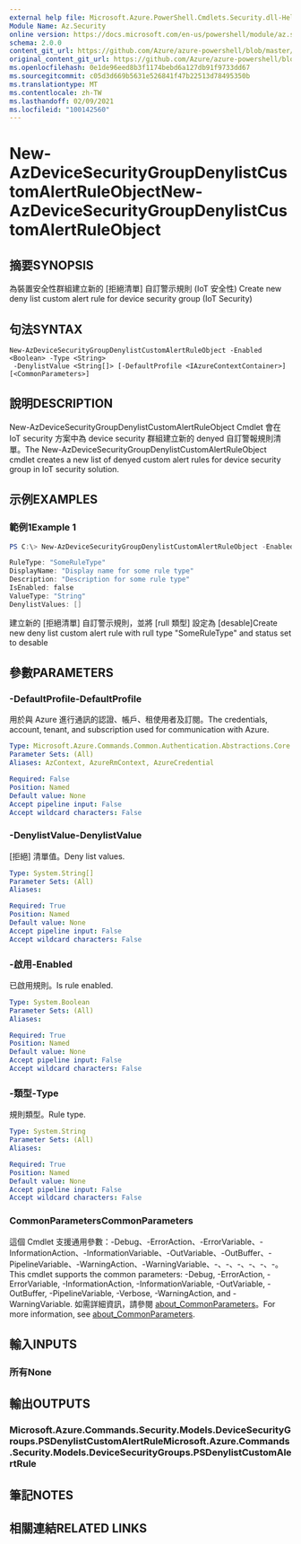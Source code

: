 ```yaml
---
external help file: Microsoft.Azure.PowerShell.Cmdlets.Security.dll-Help.xml
Module Name: Az.Security
online version: https://docs.microsoft.com/en-us/powershell/module/az.security/New-AzDeviceSecurityGroupDenylistCustomAlertRuleObject
schema: 2.0.0
content_git_url: https://github.com/Azure/azure-powershell/blob/master/src/Security/Security/help/New-AzDeviceSecurityGroupDenylistCustomAlertRuleObject.md
original_content_git_url: https://github.com/Azure/azure-powershell/blob/master/src/Security/Security/help/New-AzDeviceSecurityGroupDenylistCustomAlertRuleObject.md
ms.openlocfilehash: 0e1de96eed8b3f1174bebd6a127db91f9733dd67
ms.sourcegitcommit: c05d3d669b5631e526841f47b22513d78495350b
ms.translationtype: MT
ms.contentlocale: zh-TW
ms.lasthandoff: 02/09/2021
ms.locfileid: "100142560"
---
```

# <span data-ttu-id="6dea6-101">New-AzDeviceSecurityGroupDenylistCustomAlertRuleObject</span><span class="sxs-lookup"><span data-stu-id="6dea6-101">New-AzDeviceSecurityGroupDenylistCustomAlertRuleObject</span></span>

## <span data-ttu-id="6dea6-102">摘要</span><span class="sxs-lookup"><span data-stu-id="6dea6-102">SYNOPSIS</span></span>
<span data-ttu-id="6dea6-103">為裝置安全性群組建立新的 [拒絕清單] 自訂警示規則 (IoT 安全性) </span><span class="sxs-lookup"><span data-stu-id="6dea6-103">Create new deny list custom alert rule for device security group (IoT Security)</span></span>

## <span data-ttu-id="6dea6-104">句法</span><span class="sxs-lookup"><span data-stu-id="6dea6-104">SYNTAX</span></span>

```
New-AzDeviceSecurityGroupDenylistCustomAlertRuleObject -Enabled <Boolean> -Type <String>
 -DenylistValue <String[]> [-DefaultProfile <IAzureContextContainer>] [<CommonParameters>]
```

## <span data-ttu-id="6dea6-105">說明</span><span class="sxs-lookup"><span data-stu-id="6dea6-105">DESCRIPTION</span></span>
<span data-ttu-id="6dea6-106">New-AzDeviceSecurityGroupDenylistCustomAlertRuleObject Cmdlet 會在 IoT security 方案中為 device security 群組建立新的 denyed 自訂警報規則清單。</span><span class="sxs-lookup"><span data-stu-id="6dea6-106">The New-AzDeviceSecurityGroupDenylistCustomAlertRuleObject cmdlet creates a new list of denyed custom alert rules for device security group in IoT security solution.</span></span>

## <span data-ttu-id="6dea6-107">示例</span><span class="sxs-lookup"><span data-stu-id="6dea6-107">EXAMPLES</span></span>

### <span data-ttu-id="6dea6-108">範例1</span><span class="sxs-lookup"><span data-stu-id="6dea6-108">Example 1</span></span>
```powershell
PS C:\> New-AzDeviceSecurityGroupDenylistCustomAlertRuleObject -Enabled $false -Type "SomeRuleType" -DenylistValue @()

RuleType: "SomeRuleType"
DisplayName: "Display name for some rule type"
Description: "Description for some rule type"
IsEnabled: false
ValueType: "String"
DenylistValues: []
```

<span data-ttu-id="6dea6-109">建立新的 [拒絕清單] 自訂警示規則，並將 [rull 類型] 設定為 [desable]</span><span class="sxs-lookup"><span data-stu-id="6dea6-109">Create new deny list custom alert rule with rull type "SomeRuleType" and status set to desable</span></span>

## <span data-ttu-id="6dea6-110">參數</span><span class="sxs-lookup"><span data-stu-id="6dea6-110">PARAMETERS</span></span>

### <span data-ttu-id="6dea6-111">-DefaultProfile</span><span class="sxs-lookup"><span data-stu-id="6dea6-111">-DefaultProfile</span></span>
<span data-ttu-id="6dea6-112">用於與 Azure 進行通訊的認證、帳戶、租使用者及訂閱。</span><span class="sxs-lookup"><span data-stu-id="6dea6-112">The credentials, account, tenant, and subscription used for communication with Azure.</span></span>

```yaml
Type: Microsoft.Azure.Commands.Common.Authentication.Abstractions.Core.IAzureContextContainer
Parameter Sets: (All)
Aliases: AzContext, AzureRmContext, AzureCredential

Required: False
Position: Named
Default value: None
Accept pipeline input: False
Accept wildcard characters: False
```

### <span data-ttu-id="6dea6-113">-DenylistValue</span><span class="sxs-lookup"><span data-stu-id="6dea6-113">-DenylistValue</span></span>
<span data-ttu-id="6dea6-114">[拒絕] 清單值。</span><span class="sxs-lookup"><span data-stu-id="6dea6-114">Deny list values.</span></span>

```yaml
Type: System.String[]
Parameter Sets: (All)
Aliases:

Required: True
Position: Named
Default value: None
Accept pipeline input: False
Accept wildcard characters: False
```

### <span data-ttu-id="6dea6-115">-啟用</span><span class="sxs-lookup"><span data-stu-id="6dea6-115">-Enabled</span></span>
<span data-ttu-id="6dea6-116">已啟用規則。</span><span class="sxs-lookup"><span data-stu-id="6dea6-116">Is rule enabled.</span></span>

```yaml
Type: System.Boolean
Parameter Sets: (All)
Aliases:

Required: True
Position: Named
Default value: None
Accept pipeline input: False
Accept wildcard characters: False
```

### <span data-ttu-id="6dea6-117">-類型</span><span class="sxs-lookup"><span data-stu-id="6dea6-117">-Type</span></span>
<span data-ttu-id="6dea6-118">規則類型。</span><span class="sxs-lookup"><span data-stu-id="6dea6-118">Rule type.</span></span>

```yaml
Type: System.String
Parameter Sets: (All)
Aliases:

Required: True
Position: Named
Default value: None
Accept pipeline input: False
Accept wildcard characters: False
```

### <span data-ttu-id="6dea6-119">CommonParameters</span><span class="sxs-lookup"><span data-stu-id="6dea6-119">CommonParameters</span></span>
<span data-ttu-id="6dea6-120">這個 Cmdlet 支援通用參數：-Debug、-ErrorAction、-ErrorVariable、-InformationAction、-InformationVariable、-OutVariable、-OutBuffer、-PipelineVariable、-WarningAction、-WarningVariable、-、-、-、-、-、-。</span><span class="sxs-lookup"><span data-stu-id="6dea6-120">This cmdlet supports the common parameters: -Debug, -ErrorAction, -ErrorVariable, -InformationAction, -InformationVariable, -OutVariable, -OutBuffer, -PipelineVariable, -Verbose, -WarningAction, and -WarningVariable.</span></span> <span data-ttu-id="6dea6-121">如需詳細資訊，請參閱 [about_CommonParameters](http://go.microsoft.com/fwlink/?LinkID=113216)。</span><span class="sxs-lookup"><span data-stu-id="6dea6-121">For more information, see [about_CommonParameters](http://go.microsoft.com/fwlink/?LinkID=113216).</span></span>

## <span data-ttu-id="6dea6-122">輸入</span><span class="sxs-lookup"><span data-stu-id="6dea6-122">INPUTS</span></span>

### <span data-ttu-id="6dea6-123">所有</span><span class="sxs-lookup"><span data-stu-id="6dea6-123">None</span></span>

## <span data-ttu-id="6dea6-124">輸出</span><span class="sxs-lookup"><span data-stu-id="6dea6-124">OUTPUTS</span></span>

### <span data-ttu-id="6dea6-125">Microsoft.Azure.Commands.Security.Models.DeviceSecurityGroups.PSDenylistCustomAlertRule</span><span class="sxs-lookup"><span data-stu-id="6dea6-125">Microsoft.Azure.Commands.Security.Models.DeviceSecurityGroups.PSDenylistCustomAlertRule</span></span>

## <span data-ttu-id="6dea6-126">筆記</span><span class="sxs-lookup"><span data-stu-id="6dea6-126">NOTES</span></span>

## <span data-ttu-id="6dea6-127">相關連結</span><span class="sxs-lookup"><span data-stu-id="6dea6-127">RELATED LINKS</span></span>
